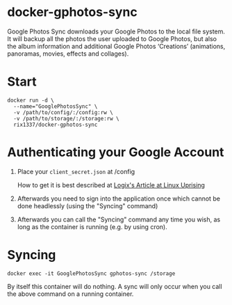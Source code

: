 # docker-gphotos-sync

Google Photos Sync downloads your Google Photos to the local file system.
It will backup all the photos the user uploaded to Google Photos, but also
the album information and additional Google Photos ‘Creations’ (animations, panoramas, movies, effects and collages).

# Start

```
docker run -d \
  --name="GooglePhotosSync" \
  -v /path/to/config/:/config:rw \
  -v /path/to/storage/:/storage:rw \
  rix1337/docker-gphotos-sync
  ```
  
# Authenticating your Google Account

1. Place your `client_secret.json` at /config

   How to get it is best described at [Logix's Article at Linux Uprising](https://www.linuxuprising.com/2019/06/how-to-backup-google-photos-to-your.html)

2. Afterwards you need to sign into the application once which cannot be done headlessly (using the "Syncing" command)
3. Afterwards you can call the "Syncing" command any time you wish, as long as the container is running (e.g. by using cron).

# Syncing

`docker exec -it GooglePhotosSync gphotos-sync /storage`

By itself this container will do nothing. A sync will only occur when you call the above command on a running container.
